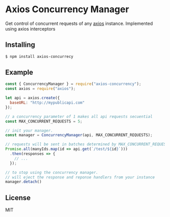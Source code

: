 # Axios Concurrency Manager

Get control of concurrent requests of any [axios](https://github.com/axios/axios) instance.
Implemented using axios interceptors

## Installing

```bash
$ npm install axios-concurrecy
```

## Example

```js
const { ConcurrencyManager } = require("axios-concurrency");
const axios = require("axios");

let api = axios.create({
  baseURL: "http://mypublicapi.com"
});

// a concurrency parameter of 1 makes all api requests secuential
const MAX_CONCURRENT_REQUESTS = 5;

// init your manager.
const manager = ConcurrencyManager(api, MAX_CONCURRENT_REQUESTS);

// requests will be sent in batches determined by MAX_CONCURRENT_REQUESTS
Promise.all(manyIds.map(id => api.get(`/test/${id}`)))
  .then(responses => {
    // ...
  });

// to stop using the concurrency manager.
// will eject the response and reponse handlers from your instance
manager.detach()
```

## License

MIT

